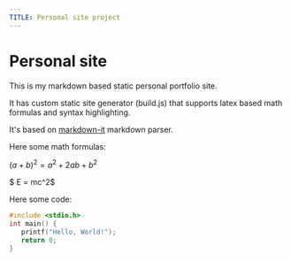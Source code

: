 ```yaml
---
TITLE: Personal site project
---
```


# Personal site

This is my markdown based static personal portfolio site.

It has custom static site generator (build.js) that supports
latex based math formulas and syntax highlighting.

It's based on [markdown-it](https://github.com/markdown-it/markdown-it) markdown parser. 


Here some math formulas:

$(a+b)^2= a^2 + 2ab + b^2$

$ E = mc^2$

Here some code:

```c
#include <stdio.h>
int main() {
   printf("Hello, World!");
   return 0;
}
```
